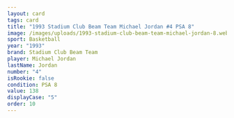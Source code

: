 ```yaml
---
layout: card
tags: card
title: "1993 Stadium Club Beam Team Michael Jordan #4 PSA 8"
image: /images/uploads/1993-stadium-club-beam-team-michael-jordan-8.webp
sport: Basketball
year: "1993"
brand: Stadium Club Beam Team
player: Michael Jordan
lastName: Jordan
number: "4"
isRookie: false
condition: PSA 8
value: 138
displayCase: "5"
order: 10
---
```

